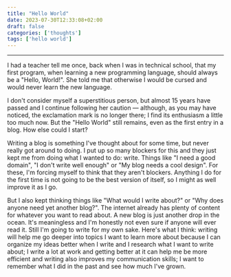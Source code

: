 ```yaml
---
title: "Hello World"
date: 2023-07-30T12:33:08+02:00
draft: false
categories: ['thoughts']
tags: ['hello world']
---
```


***

I had a teacher tell me once, back when I was in technical school, that my first
program, when learning a new programming language, should always be a
"Hello, World!". She told me that otherwise I would be cursed and would never
learn the new language.

I don't consider myself a superstitious person, but almost 15 years have passed and
I continue following her caution — although, as you may have noticed, the exclamation
mark is no longer there; I find its enthusiasm a little too much now. But the
"Hello World" still remains, even as the first entry in a blog. How else could
I start?

Writing a blog is something I've thought about for some time, but never really
got around to doing. I put up so many blockers for this and they just kept me
from doing what I wanted to do: write. Things like "I need a good domain",
"I don't write well enough" or "My blog needs a cool design". For these,
I'm forcing myself to think that they aren't blockers. Anything I do for the first
time is not going to be the best version of itself, so I might as well improve it as I go.

<!-- vale off -->
But I also kept thinking things like "What would I write about?" or "Why does anyone need
yet another blog?". The internet already has plenty of content for whatever you
want to read about. A new blog is just another drop in the ocean. It's meaningless
and I'm honestly not even sure if anyone will ever read it. Still I'm
going to write for my own sake. Here's what I think: writing will
help me go deeper into topics I want to learn more about because I can
organize my ideas better when I write and I research what I want to write
about; I write a lot at work and getting better at it can help me be more
efficient and writing also improves my communication skills; I want to remember
what I did in the past and see how much I've grown.
<!-- vale on ->

So I think I'm good. I have where to write and where to publish. And I have my
reason for writing. Now I have to make a habit of it and, let's hope, in the future
I can go back to this post and all the many others I've written and find a
little joy in it, in seeing how little I knew and in enjoying some nostalgia.

***
